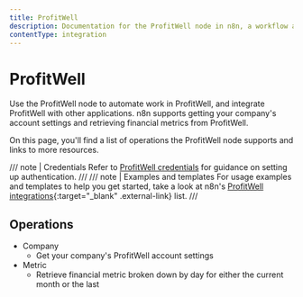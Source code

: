 ```yaml
---
title: ProfitWell
description: Documentation for the ProfitWell node in n8n, a workflow automation platform. Includes details of operations and configuration, and links to examples and credentials information.
contentType: integration
---
```


# ProfitWell

Use the ProfitWell node to automate work in ProfitWell, and integrate ProfitWell with other applications. n8n supports getting your company's account settings and retrieving financial metrics from ProfitWell.

On this page, you'll find a list of operations the ProfitWell node supports and links to more resources.

/// note | Credentials
Refer to [ProfitWell credentials](/integrations/builtin/credentials/profitwell/) for guidance on setting up authentication. 
///
/// note | Examples and templates
For usage examples and templates to help you get started, take a look at n8n's [ProfitWell integrations](https://n8n.io/integrations/profitwell/){:target="_blank" .external-link} list.
///

## Operations

* Company
    * Get your company's ProfitWell account settings
* Metric
    * Retrieve financial metric broken down by day for either the current month or the last
